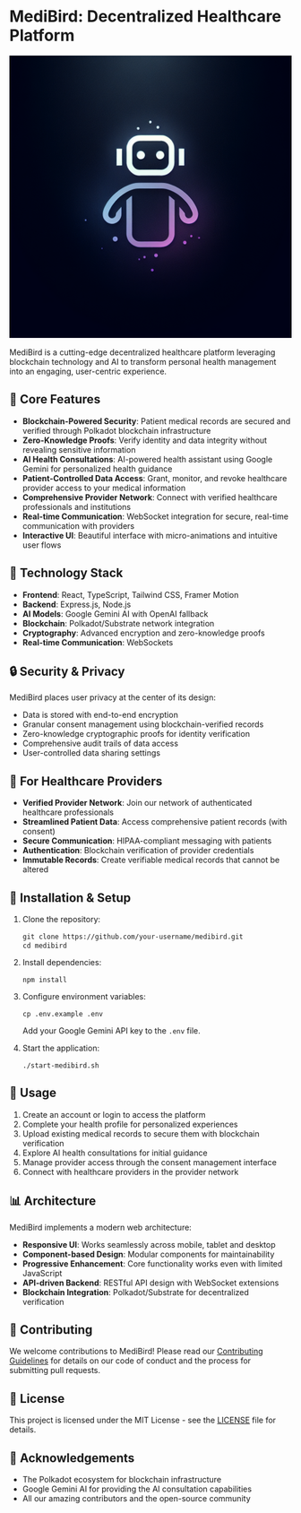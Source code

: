 # MediBird: Decentralized Healthcare Platform

![MediBird Logo](generated-icon.png)

MediBird is a cutting-edge decentralized healthcare platform leveraging blockchain technology and AI to transform personal health management into an engaging, user-centric experience.

## 🌟 Core Features

- **Blockchain-Powered Security**: Patient medical records are secured and verified through Polkadot blockchain infrastructure
- **Zero-Knowledge Proofs**: Verify identity and data integrity without revealing sensitive information
- **AI Health Consultations**: AI-powered health assistant using Google Gemini for personalized health guidance
- **Patient-Controlled Data Access**: Grant, monitor, and revoke healthcare provider access to your medical information
- **Comprehensive Provider Network**: Connect with verified healthcare professionals and institutions 
- **Real-time Communication**: WebSocket integration for secure, real-time communication with providers
- **Interactive UI**: Beautiful interface with micro-animations and intuitive user flows

## 🚀 Technology Stack

- **Frontend**: React, TypeScript, Tailwind CSS, Framer Motion
- **Backend**: Express.js, Node.js
- **AI Models**: Google Gemini AI with OpenAI fallback
- **Blockchain**: Polkadot/Substrate network integration
- **Cryptography**: Advanced encryption and zero-knowledge proofs
- **Real-time Communication**: WebSockets

## 🔒 Security & Privacy

MediBird places user privacy at the center of its design:

- Data is stored with end-to-end encryption
- Granular consent management using blockchain-verified records
- Zero-knowledge cryptographic proofs for identity verification
- Comprehensive audit trails of data access
- User-controlled data sharing settings

## 🏥 For Healthcare Providers

- **Verified Provider Network**: Join our network of authenticated healthcare professionals
- **Streamlined Patient Data**: Access comprehensive patient records (with consent)
- **Secure Communication**: HIPAA-compliant messaging with patients
- **Authentication**: Blockchain verification of provider credentials
- **Immutable Records**: Create verifiable medical records that cannot be altered

## 🔧 Installation & Setup

1. Clone the repository:
   ```
   git clone https://github.com/your-username/medibird.git
   cd medibird
   ```

2. Install dependencies:
   ```
   npm install
   ```

3. Configure environment variables:
   ```
   cp .env.example .env
   ```
   Add your Google Gemini API key to the `.env` file.

4. Start the application:
   ```
   ./start-medibird.sh
   ```

## 📱 Usage

1. Create an account or login to access the platform
2. Complete your health profile for personalized experiences
3. Upload existing medical records to secure them with blockchain verification
4. Explore AI health consultations for initial guidance
5. Manage provider access through the consent management interface
6. Connect with healthcare providers in the provider network

## 📊 Architecture

MediBird implements a modern web architecture:

- **Responsive UI**: Works seamlessly across mobile, tablet and desktop
- **Component-based Design**: Modular components for maintainability
- **Progressive Enhancement**: Core functionality works even with limited JavaScript
- **API-driven Backend**: RESTful API design with WebSocket extensions
- **Blockchain Integration**: Polkadot/Substrate for decentralized verification

## 🤝 Contributing

We welcome contributions to MediBird! Please read our [Contributing Guidelines](CONTRIBUTING.md) for details on our code of conduct and the process for submitting pull requests.

## 📄 License

This project is licensed under the MIT License - see the [LICENSE](LICENSE) file for details.

## 🙏 Acknowledgements

- The Polkadot ecosystem for blockchain infrastructure
- Google Gemini AI for providing the AI consultation capabilities
- All our amazing contributors and the open-source community